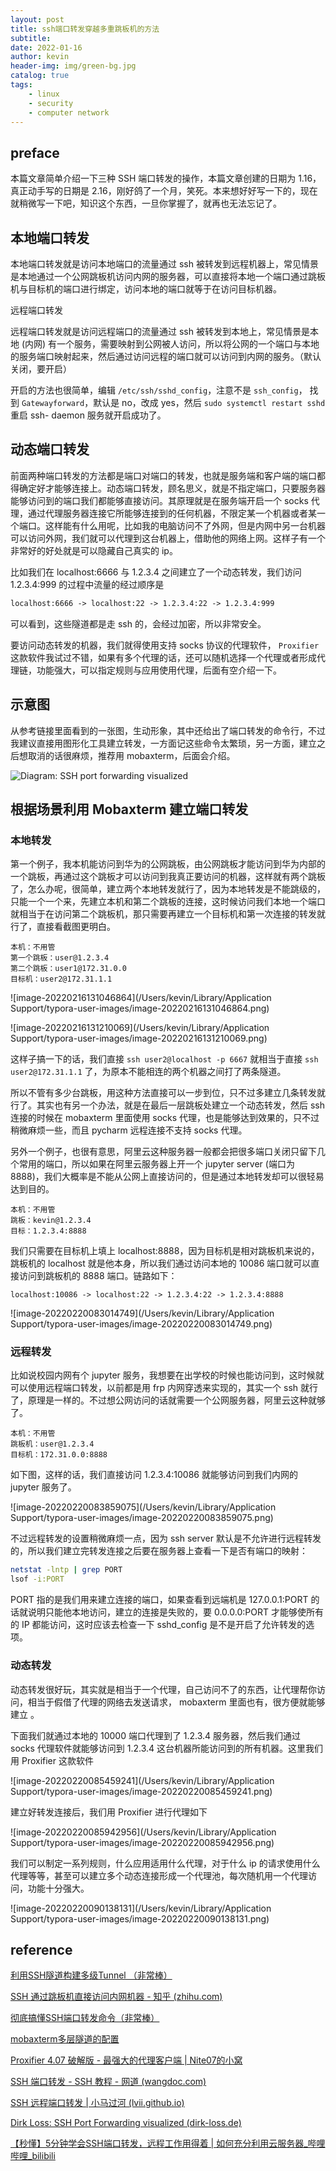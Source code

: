 ```yaml
---
layout: post
title: ssh端口转发穿越多重跳板机的方法
subtitle: 
date: 2022-01-16
author: kevin
header-img: img/green-bg.jpg
catalog: true
tags:
    - linux
    - security
    - computer network
---
```




## preface 



本篇文章简单介绍一下三种 SSH 端口转发的操作，本篇文章创建的日期为 1.16，真正动手写的日期是 2.16，刚好鸽了一个月，笑死。本来想好好写一下的，现在就稍微写一下吧，知识这个东西，一旦你掌握了，就再也无法忘记了。

 

## 本地端口转发



本地端口转发就是访问本地端口的流量通过 ssh 被转发到远程机器上，常见情景是本地通过一个公网跳板机访问内网的服务器，可以直接将本地一个端口通过跳板机与目标机的端口进行绑定，访问本地的端口就等于在访问目标机器。



远程端口转发



远程端口转发就是访问远程端口的流量通过 ssh 被转发到本地上，常见情景是本地 (内网) 有一个服务，需要映射到公网被人访问，所以将公网的一个端口与本地的服务端口映射起来，然后通过访问远程的端口就可以访问到内网的服务。（默认关闭，要开启）



开启的方法也很简单，编辑 `/etc/ssh/sshd_config`，注意不是 `ssh_config`， 找到 `Gatewayforward`，默认是 no，改成  yes，然后 `sudo systemctl restart sshd` 重启 ssh- daemon 服务就开启成功了。



## 动态端口转发



前面两种端口转发的方法都是端口对端口的转发，也就是服务端和客户端的端口都得确定好才能够连接上。动态端口转发，顾名思义，就是不指定端口，只要服务器能够访问到的端口我们都能够直接访问。其原理就是在服务端开启一个 socks 代理，通过代理服务器连接它所能够连接到的任何机器，不限定某一个机器或者某一个端口。这样能有什么用呢，比如我的电脑访问不了外网，但是内网中另一台机器可以访问外网，我们就可以代理到这台机器上，借助他的网络上网。这样子有一个非常好的好处就是可以隐藏自己真实的 ip。

比如我们在 localhost:6666 与 1.2.3.4 之间建立了一个动态转发，我们访问 1.2.3.4:999 的过程中流量的经过顺序是

```html
localhost:6666 -> localhost:22 -> 1.2.3.4:22 -> 1.2.3.4:999
```

可以看到，这些隧道都是走 ssh 的，会经过加密，所以非常安全。



要访问动态转发的机器，我们就得使用支持 socks 协议的代理软件， `Proxifier` 这款软件我试过不错，如果有多个代理的话，还可以随机选择一个代理或者形成代理链，功能强大，可以指定规则与应用使用代理，后面有空介绍一下。



## 示意图



从参考链接里面看到的一张图，生动形象，其中还给出了端口转发的命令行，不过我建议直接用图形化工具建立转发，一方面记这些命令太繁琐，另一方面，建立之后想取消的话很麻烦，推荐用 mobaxterm，后面会介绍。



![Diagram: SSH port forwarding visualized](http://www.dirk-loss.de/ssh-port-forwarding.png)



## 根据场景利用 Mobaxterm 建立端口转发



### 本地转发



第一个例子，我本机能访问到华为的公网跳板，由公网跳板才能访问到华为内部的一个跳板，再通过这个跳板才可以访问到我真正要访问的机器，这样就有两个跳板了，怎么办呢，很简单，建立两个本地转发就行了，因为本地转发是不能跳级的，只能一个一个来，先建立本机和第二个跳板的连接，这时候访问我们本地一个端口就相当于在访问第二个跳板机，那只需要再建立一个目标机和第一次连接的转发就行了，直接看截图更明白。

```
本机：不用管
第一个跳板：user@1.2.3.4
第二个跳板：user1@172.31.0.0
目标机：user2@172.31.1.1
```



![image-20220216131046864](/Users/kevin/Library/Application Support/typora-user-images/image-20220216131046864.png)

![image-20220216131210069](/Users/kevin/Library/Application Support/typora-user-images/image-20220216131210069.png)

这样子搞一下的话，我们直接 `ssh user2@localhost -p 6667` 就相当于直接 `ssh user2@172.31.1.1` 了，为原本不能相连的两个机器之间打了两条隧道。

所以不管有多少台跳板，用这种方法直接可以一步到位，只不过多建立几条转发就行了。其实也有另一个办法，就是在最后一层跳板处建立一个动态转发，然后 ssh 连接的时候在 mobaxterm 里面使用 socks 代理，也是能够达到效果的，只不过稍微麻烦一些，而且 pycharm 远程连接不支持 socks 代理。



另外一个例子，也很有意思，阿里云这种服务器一般都会把很多端口关闭只留下几个常用的端口，所以如果在阿里云服务器上开一个 jupyter server (端口为 8888)，我们大概率是不能从公网上直接访问的，但是通过本地转发却可以很轻易达到目的。

```
本机：不用管
跳板：kevin@1.2.3.4
目标：1.2.3.4:8888
```



我们只需要在目标机上填上 localhost:8888，因为目标机是相对跳板机来说的，跳板机的 localhost 就是他本身，所以我们通过访问本地的 10086 端口就可以直接访问到跳板机的 8888 端口。链路如下：

```
localhost:10086 -> localhost:22 -> 1.2.3.4:22 -> 1.2.3.4:8888
```



![image-20220220083014749](/Users/kevin/Library/Application Support/typora-user-images/image-20220220083014749.png)

### 远程转发



比如说校园内网有个 jupyter 服务，我想要在出学校的时候也能访问到，这时候就可以使用远程端口转发，以前都是用 frp 内网穿透来实现的，其实一个 ssh 就行了，原理是一样的。不过想公网访问的话就需要一个公网服务器，阿里云这种就够了。



```
本机：不用管
跳板机：user@1.2.3.4
目标机：172.31.0.0:8888

```



如下图，这样的话，我们直接访问 1.2.3.4:10086 就能够访问到我们内网的 jupyter 服务了。

![image-20220220083859075](/Users/kevin/Library/Application Support/typora-user-images/image-20220220083859075.png)



不过远程转发的设置稍微麻烦一点，因为 ssh server 默认是不允许进行远程转发的，所以我们建立完转发连接之后要在服务器上查看一下是否有端口的映射：

```bash
netstat -lntp | grep PORT
lsof -i:PORT

```

PORT 指的是我们用来建立连接的端口，如果查看到远端机是 127.0.0.1:PORT 的话就说明只能他本地访问，建立的连接是失败的，要 0.0.0.0:PORT 才能够使所有的 IP 都能访问，这时应该去检查一下 sshd_config 是不是开启了允许转发的选项。



### 动态转发



动态转发很好玩，其实就是相当于一个代理，自己访问不了的东西，让代理帮你访问，相当于假借了代理的网络去发送请求， mobaxterm 里面也有，很方便就能够建立 。



下面我们就通过本地的 10000 端口代理到了 1.2.3.4 服务器，然后我们通过 socks 代理软件就能够访问到 1.2.3.4 这台机器所能访问到的所有机器。这里我们用 Proxifier 这款软件

![image-20220220085459241](/Users/kevin/Library/Application Support/typora-user-images/image-20220220085459241.png)



建立好转发连接后，我们用 Proxifier 进行代理如下

![image-20220220085942956](/Users/kevin/Library/Application Support/typora-user-images/image-20220220085942956.png)



我们可以制定一系列规则，什么应用适用什么代理，对于什么 ip 的请求使用什么代理等等，甚至可以建立多个动态连接形成一个代理池，每次随机用一个代理访问，功能十分强大。

![image-20220220090138131](/Users/kevin/Library/Application Support/typora-user-images/image-20220220090138131.png)



## reference



[利用SSH隧道构建多级Tunnel （非常棒）](https://zhuanlan.zhihu.com/p/94624842)

[SSH 通过跳板机直接访问内网机器 - 知乎 (zhihu.com)](https://zhuanlan.zhihu.com/p/74193910)

[彻底搞懂SSH端口转发命令（非常棒）](https://zhuanlan.zhihu.com/p/148825449)

[mobaxterm多层隧道的配置](https://blog.csdn.net/funnyPython/article/details/122055449)

[Proxifier 4.07 破解版 - 最强大的代理客户端 | Nite07的小窝](https://www.nite07.com/proxifier/)

[SSH 端口转发 - SSH 教程 - 网道 (wangdoc.com)](https://wangdoc.com/ssh/port-forwarding.html)

[SSH 远程端口转发 | 小马过河 (lvii.github.io)](https://lvii.github.io/system/2013-10-08-ssh-remote-port-forwarding/)

[Dirk Loss: SSH Port Forwarding visualized (dirk-loss.de)](http://www.dirk-loss.de/ssh-port-forwarding.htm)

[【秒懂】5分钟学会SSH端口转发，远程工作用得着 | 如何充分利用云服务器_哔哩哔哩_bilibili](https://www.bilibili.com/video/BV1C7411P7Er?spm_id_from=333.999.0.0)

